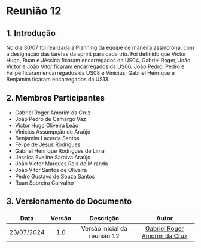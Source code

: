 # Reunião 12

## 1. Introdução

No dia 30/07 foi realizada a Planning da equipe de maneira assíncrona, com a designação das tarefas da sprint para cada trio. Foi definido que Victor Hugo, Ruan e Jéssica ficaram encarregados da US04, Gabriel Roger, João Victor e João Vitor ficaram encarregados da US06, João Pedro, Pedro e Felipe ficaram encarregados da US08 e Vinicius, Gabriel Henrique e Benjamim ficaram encarregados da US13.

## 2. Membros Participantes

  - Gabriel Roger Amorim da Cruz
  - João Pedro de Camargo Vaz
  - Victor Hugo Oliveira Leão
  - Vinicius Assumpção de Araújo
  - Benjamim Lacerda Santos
  - Felipe de Jesus Rodrigues
  - Gabriel Henrique Rodrigues de Lima
  - Jéssica Eveline Saraiva Araújo
  - João Victor Marques Reis de Miranda
  - João Vitor Santos de Oliveira
  - Pedro Gustavo de Souza Santos
  - Ruan Sobreira Carvalho

## 3. Versionamento do Documento

| Data | Versão | Descrição | Autor |
| :-----: | :-------------: | :---------------: | :-: |
| 23/07/2024 | 1.0 | Versão inicial da reunião 12 | [Gabriel Roger Amorim da Cruz](https://github.com/GabrielRoger07) |
